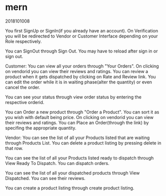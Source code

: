 # mern

2018101008

You first SignUp or SignIn(if you already have an account).
On Verification you will be redirected to Vendor or Customer Interface depending on your Role respectively.

You can SignOut through Sign Out.
You may have to reload after sign in or sign out.

Customer:
You can view all your orders through "Your Orders".
On clicking on vendorid you can view their reviews and ratings.
You can review a product when it gets dispatched by clicking on Rate and Review link.
You can edit the order while it is in waiting phase(alter the quantity) or even cancel the order.

You can see your status through view order status by entering the respective orderid.

You can Order a new product through "Order a Product".
You can sort it as you wish with default being price.
On clicking on vendorid you can view their reviews and ratings.
You can Place an Order(through the link) by specifing the appropriate quantity.

Vendor:
You can see the list of all your Products listed that are waiting through Products List.
You can delete a product listing by pressing delete in that row.

You can see the list of all your Products listed ready to dispatch through View Ready To Dispatch.
You can dispatch orders.

You can see the list of all your dispatched products through View Dispatched.
You can see their reviews.

You can create a product listing through create product listing.